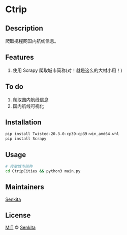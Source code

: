 # Ctrip

## Description

爬取携程网国内航线信息。

## Features

1. 使用 Scrapy 爬取城市简称(对！就是这么的大材小用！)

## To do

1. 爬取国内航线信息
2. 国内航线可视化

## Installation

```bash
pip install Twisted-20.3.0-cp39-cp39-win_amd64.whl
pip install Scrapy
```

## Usage

```bash
# 爬取城市简称
cd CtripCities && python3 main.py
```

## Maintainers

[Senkita](https://github.com/Senkita)

## License

[MIT](https://github.com/Senkita/Ctrip/blob/main/LICENSE) © [Senkita](https://github.com/Senkita)
